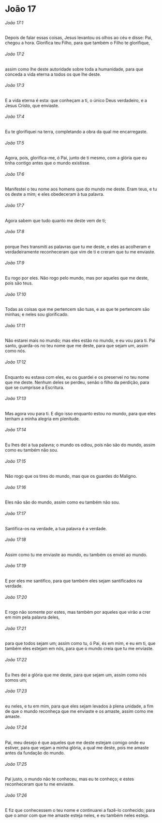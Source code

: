 # João 17

###### João 17:1

Depois de falar essas coisas, Jesus levantou os olhos ao céu e disse: Pai, chegou a hora. Glorifica teu Filho, para que também o Filho te glorifique,

###### João 17:2

assim como lhe deste autoridade sobre toda a humanidade, para que conceda a vida eterna a todos os que lhe deste.

###### João 17:3

E a vida eterna é esta: que conheçam a ti, o único Deus verdadeiro, e a Jesus Cristo, que enviaste.

###### João 17:4

Eu te glorifiquei na terra, completando a obra da qual me encarregaste.

###### João 17:5

Agora, pois, glorifica-me, ó Pai, junto de ti mesmo, com a glória que eu tinha contigo antes que o mundo existisse.

###### João 17:6

Manifestei o teu nome aos homens que do mundo me deste. Eram teus, e tu os deste a mim; e eles obedeceram à tua palavra.

###### João 17:7

Agora sabem que tudo quanto me deste vem de ti;

###### João 17:8

porque lhes transmiti as palavras que tu me deste, e eles as acolheram e verdadeiramente reconheceram que vim de ti e creram que tu me enviaste.

###### João 17:9

Eu rogo por eles. Não rogo pelo mundo, mas por aqueles que me deste, pois são teus.

###### João 17:10

Todas as coisas que me pertencem são tuas, e as que te pertencem são minhas; e neles sou glorificado.

###### João 17:11

Não estarei mais no mundo; mas eles estão no mundo, e eu vou para ti. Pai santo, guarda-os no teu nome que me deste, para que sejam um, assim como nós.

###### João 17:12

Enquanto eu estava com eles, eu os guardei e os preservei no teu nome que me deste. Nenhum deles se perdeu, senão o filho da perdição, para que se cumprisse a Escritura.

###### João 17:13

Mas agora vou para ti. E digo isso enquanto estou no mundo, para que eles tenham a minha alegria em plenitude.

###### João 17:14

Eu lhes dei a tua palavra; o mundo os odiou, pois não são do mundo, assim como eu também não sou.

###### João 17:15

Não rogo que os tires do mundo, mas que os guardes do Maligno.

###### João 17:16

Eles não são do mundo, assim como eu também não sou.

###### João 17:17

Santifica-os na verdade, a tua palavra é a verdade.

###### João 17:18

Assim como tu me enviaste ao mundo, eu também os enviei ao mundo.

###### João 17:19

E por eles me santifico, para que também eles sejam santificados na verdade.

###### João 17:20

E rogo não somente por estes, mas também por aqueles que virão a crer em mim pela palavra deles,

###### João 17:21

para que todos sejam um; assim como tu, ó Pai, és em mim, e eu em ti, que também eles estejam em nós, para que o mundo creia que tu me enviaste.

###### João 17:22

Eu lhes dei a glória que me deste, para que sejam um, assim como nós somos um;

###### João 17:23

eu neles, e tu em mim, para que eles sejam levados à plena unidade, a fim de que o mundo reconheça que me enviaste e os amaste, assim como me amaste.

###### João 17:24

Pai, meu desejo é que aqueles que me deste estejam comigo onde eu estiver, para que vejam a minha glória, a qual me deste, pois me amaste antes da fundação do mundo.

###### João 17:25

Pai justo, o mundo não te conheceu, mas eu te conheço; e estes reconheceram que tu me enviaste.

###### João 17:26

E fiz que conhecessem o teu nome e continuarei a fazê-lo conhecido; para que o amor com que me amaste esteja neles, e eu também neles esteja.

